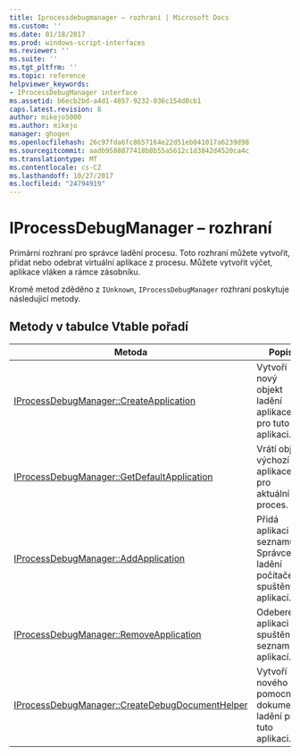 ```yaml
---
title: Iprocessdebugmanager – rozhraní | Microsoft Docs
ms.custom: ''
ms.date: 01/18/2017
ms.prod: windows-script-interfaces
ms.reviewer: ''
ms.suite: ''
ms.tgt_pltfrm: ''
ms.topic: reference
helpviewer_keywords:
- IProcessDebugManager interface
ms.assetid: b6ecb2bd-a4d1-4857-9232-036c154d0cb1
caps.latest.revision: 8
author: mikejo5000
ms.author: mikejo
manager: ghogen
ms.openlocfilehash: 26c97fda6fc8657164e22d51eb041017a6239d98
ms.sourcegitcommit: aadb9588877418b8b55a5612c1d3842d4520ca4c
ms.translationtype: MT
ms.contentlocale: cs-CZ
ms.lasthandoff: 10/27/2017
ms.locfileid: "24794919"
---
```

# <a name="iprocessdebugmanager-interface"></a>IProcessDebugManager – rozhraní
Primární rozhraní pro správce ladění procesu. Toto rozhraní můžete vytvořit, přidat nebo odebrat virtuální aplikace z procesu. Můžete vytvořit výčet, aplikace vláken a rámce zásobníku.  
  
 Kromě metod zděděno z `IUnknown`, `IProcessDebugManager` rozhraní poskytuje následující metody.  
  
## <a name="methods-in-vtable-order"></a>Metody v tabulce Vtable pořadí  
  
|Metoda|Popis|  
|------------|-----------------|  
|[IProcessDebugManager::CreateApplication](../../winscript/reference/iprocessdebugmanager-createapplication.md)|Vytvoří nový objekt ladění aplikace pro tuto aplikaci.|  
|[IProcessDebugManager::GetDefaultApplication](../../winscript/reference/iprocessdebugmanager-getdefaultapplication.md)|Vrátí objekt výchozí aplikace pro aktuální proces.|  
|[IProcessDebugManager::AddApplication](../../winscript/reference/iprocessdebugmanager-addapplication.md)|Přidá aplikaci do seznamu Správce ladění počítače spuštěných aplikací.|  
|[IProcessDebugManager::RemoveApplication](../../winscript/reference/iprocessdebugmanager-removeapplication.md)|Odebere aplikaci ze spuštění seznam aplikací.|  
|[IProcessDebugManager::CreateDebugDocumentHelper](../../winscript/reference/iprocessdebugmanager-createdebugdocumenthelper.md)|Vytvoří nového pomocníka dokumentu ladění pro tuto aplikaci.|